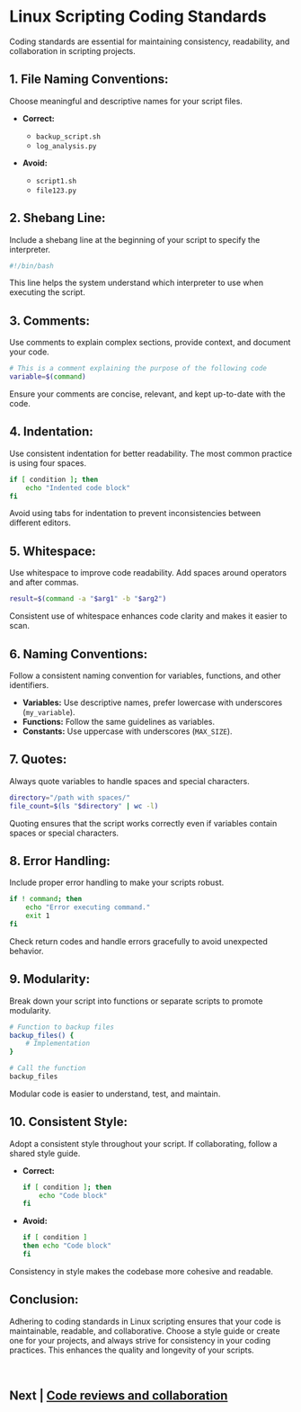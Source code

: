 # Linux Scripting Coding Standards

Coding standards are essential for maintaining consistency, readability, and collaboration in scripting projects. 

## 1. **File Naming Conventions:**

Choose meaningful and descriptive names for your script files.

- **Correct:**
  - `backup_script.sh`
  - `log_analysis.py`

- **Avoid:**
  - `script1.sh`
  - `file123.py`

## 2. **Shebang Line:**

Include a shebang line at the beginning of your script to specify the interpreter.

```bash
#!/bin/bash
```

This line helps the system understand which interpreter to use when executing the script.

## 3. **Comments:**

Use comments to explain complex sections, provide context, and document your code.

```bash
# This is a comment explaining the purpose of the following code
variable=$(command)
```

Ensure your comments are concise, relevant, and kept up-to-date with the code.

## 4. **Indentation:**

Use consistent indentation for better readability. The most common practice is using four spaces.

```bash
if [ condition ]; then
    echo "Indented code block"
fi
```

Avoid using tabs for indentation to prevent inconsistencies between different editors.

## 5. **Whitespace:**

Use whitespace to improve code readability. Add spaces around operators and after commas.

```bash
result=$(command -a "$arg1" -b "$arg2")
```

Consistent use of whitespace enhances code clarity and makes it easier to scan.

## 6. **Naming Conventions:**

Follow a consistent naming convention for variables, functions, and other identifiers.

- **Variables:** Use descriptive names, prefer lowercase with underscores (`my_variable`).
- **Functions:** Follow the same guidelines as variables.
- **Constants:** Use uppercase with underscores (`MAX_SIZE`).

## 7. **Quotes:**

Always quote variables to handle spaces and special characters.

```bash
directory="/path with spaces/"
file_count=$(ls "$directory" | wc -l)
```

Quoting ensures that the script works correctly even if variables contain spaces or special characters.

## 8. **Error Handling:**

Include proper error handling to make your scripts robust.

```bash
if ! command; then
    echo "Error executing command."
    exit 1
fi
```

Check return codes and handle errors gracefully to avoid unexpected behavior.

## 9. **Modularity:**

Break down your script into functions or separate scripts to promote modularity.

```bash
# Function to backup files
backup_files() {
    # Implementation
}

# Call the function
backup_files
```

Modular code is easier to understand, test, and maintain.

## 10. **Consistent Style:**

Adopt a consistent style throughout your script. If collaborating, follow a shared style guide.

- **Correct:**
  ```bash
  if [ condition ]; then
      echo "Code block"
  fi
  ```

- **Avoid:**
  ```bash
  if [ condition ]
  then echo "Code block"
  fi
  ```

Consistency in style makes the codebase more cohesive and readable.

## Conclusion:

Adhering to coding standards in Linux scripting ensures that your code is maintainable, readable, and collaborative. Choose a style guide or create one for your projects, and always strive for consistency in your coding practices. This enhances the quality and longevity of your scripts.


<br>


## Next | [Code reviews and collaboration](https://github.com/hegdepavankumar/bash-scripting-tutorial/blob/main/Tutorial-Files/19.Best-Practices/02.Code%20reviews%20and%20collaboration.md)
